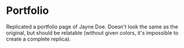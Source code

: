 # Portfolio
Replicated a portfolio page of Jayne Doe.
Doesn't look the same as the original, but should be relatable (without given colors, it's impossible to create a complete replica).
